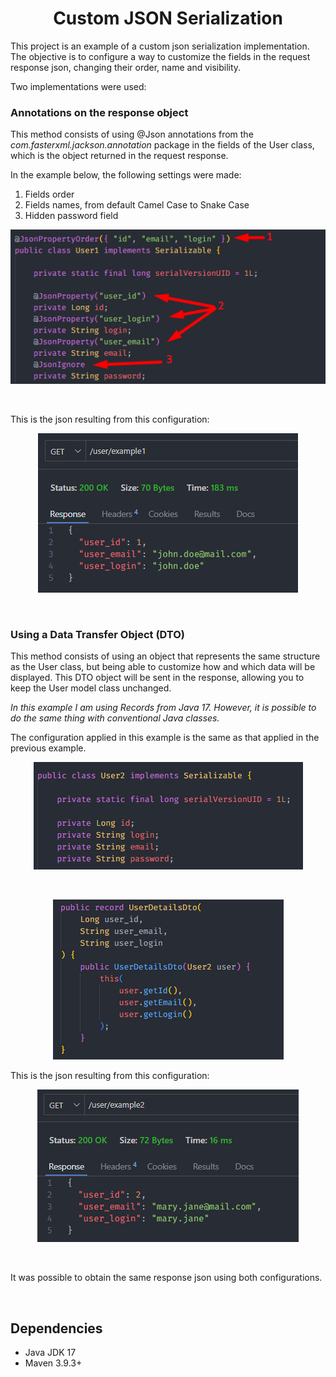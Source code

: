 <h1 align="center"><strong>Custom JSON Serialization</strong></h1>

This project is an example of a custom json serialization implementation. The objective is to configure a way to customize the fields in the request response json, changing their order, name and visibility.

Two implementations were used:

### **Annotations on the response object**

This method consists of using @Json annotations from the *com.fasterxml.jackson.annotation* package in the fields of the User class, which is the object returned in the request response.

In the example below, the following settings were made:

1. Fields order
2. Fields names, from default Camel Case to Snake Case
3. Hidden password field

<div align="center">
	<img src="resources/img/user1.png">
</div>

&nbsp;

<p>This is the json resulting from this configuration:</p>

<div align="center">
	<img src="resources/img/json1.png">
</div>

&nbsp;

### **Using a Data Transfer Object (DTO)**

This method consists of using an object that represents the same structure as the User class, but being able to customize how and which data will be displayed. This DTO object will be sent in the response, allowing you to keep the User model class unchanged.

*In this example I am using Records from Java 17. However, it is possible to do the same thing with conventional Java classes.*

The configuration applied in this example is the same as that applied in the previous example.

<div align="center">
	<img src="resources/img/user2.png">
</div>

&nbsp;

<div align="center">
	<img src="resources/img/user2dto.png">
</div>

This is the json resulting from this configuration:

<div align="center">
	<img src="resources/img/json2.png">
</div>

&nbsp;

It was possible to obtain the same response json using both configurations.

&nbsp;

## **Dependencies**

- Java JDK 17
- Maven 3.9.3+